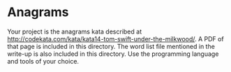 # Anagrams

Your project is the anagrams kata described at http://codekata.com/kata/kata14-tom-swift-under-the-milkwood/. A PDF of that page is included in this directory. The word list file mentioned in the write-up is also included in this directory. Use the programming language and tools of your choice.
